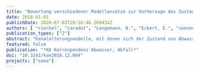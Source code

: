 ```yaml
---
title: "Bewertung verschiedener Modellansätze zur Vorhersage des Zustands von Abwasserkanälen am Beispiel von Berlin"
date: 2018-01-01
publishDate: 2020-07-03T20:16:46.269434Z
authors: [ "riechel", "caradot", "Lengemann, N.", "Eckert, E.", "sonnenberg", "rouault" ]
publication_types: ["2"]
abstract: "Kanalalterungsmodelle, mit denen sich der Zustand von Abwasserkanälen simulieren lässt, können wertvolle Werkzeuge für die Sanierungsplanung sein. Dennoch werden sie in Deutschland bisher nur von wenigen Kanalnetzbetreibern eingesetzt. Im Rahmen des Forschungsvorhabens SEMA-Berlin wurden verschiedene Modellansätze getestet und hinsichtlich ihrer Prognosequalität bewertet. Für den Modellaufbau wurden die Ergebnisse von mehr als 100 000 TV-Inspektionen sowie Daten zu den individuellen Kanaleigenschaften und Umgebungsfaktoren der Stadt Berlin verwendet. Die Untersuchungen zeigen, dass das statistische Modell GompitZ die Zustandsverteilung des Kanalnetzes mit einer Genauigkeit von 99 % wiedergeben kann. Mit Random Forest, einem Modell des maschinellen Lernens, kann mit einer Trefferquote von 67 % vorhergesagt werden, welcher Kanal sich im schlechten Zustand befindet. Die Ergebnisse können dafür genutzt werden, prioritäre Haltungen für Kanalinspektionen zu identifizieren und Investitionen so zu steuern, dass der Zustand der Kanalisation langfristig erhalten oder sogar verbessert wird."
featured: false
publication: "*KA Korrespondenz Abwasser, Abfall*"
doi: "10.3242/kae2018.12.004"
projects: ["sema"]
---
```


